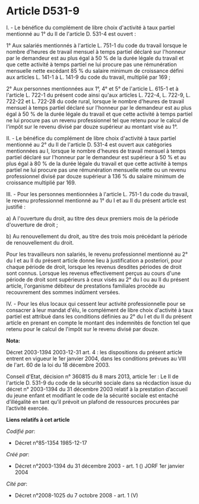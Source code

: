 # Article D531-9

I. - Le bénéfice du complément de libre choix d'activité à taux partiel mentionné au 1° du II de l'article D. 531-4 est
ouvert :

1° Aux salariés mentionnés à l'article L. 751-1 du code du travail lorsque le nombre d'heures de travail mensuel à temps
partiel déclaré sur l'honneur par le demandeur est au plus égal à 50 % de la durée légale du travail et que cette activité à
temps partiel ne lui procure pas une rémunération mensuelle nette excédant 85 % du salaire minimum de croissance défini aux
articles L. 141-1 à L. 141-9 du code du travail, multiplié par 169 ;

2° Aux personnes mentionnées aux 1°, 4° et 5° de l'article L. 615-1 et à l'article L. 722-1 du présent code ainsi qu'aux
articles L. 722-4, L. 722-9, L. 722-22 et L. 722-28 du code rural, lorsque le nombre d'heures de travail mensuel à temps
partiel déclaré sur l'honneur par le demandeur est au plus égal à 50 % de la durée légale du travail et que cette activité à
temps partiel ne lui procure pas un revenu professionnel tel que retenu pour le calcul de l'impôt sur le revenu divisé par
douze supérieur au montant visé au 1°.

II. - Le bénéfice du complément de libre choix d'activité à taux partiel mentionné au 2° du II de l'article D. 531-4 est
ouvert aux catégories mentionnées au I, lorsque le nombre d'heures de travail mensuel à temps partiel déclaré sur l'honneur
par le demandeur est supérieur à 50 % et au plus égal à 80 % de la durée légale du travail et que cette activité à temps
partiel ne lui procure pas une rémunération mensuelle nette ou un revenu professionnel divisé par douze supérieur à 136 % du
salaire minimum de croissance multiplié par 169.

III. - Pour les personnes mentionnées à l'article L. 751-1 du code du travail, le revenu professionnel mentionné au 1° du I
et au II du présent article est justifié :

a) A l'ouverture du droit, au titre des deux premiers mois de la période d'ouverture de droit ;

b) Au renouvellement du droit, au titre des trois mois précédant la période de renouvellement du droit.

Pour les travailleurs non salariés, le revenu professionnel mentionné au 2° du I et au II du présent article donne lieu à
justification a posteriori, pour chaque période de droit, lorsque les revenus desdites périodes de droit sont connus. Lorsque
les revenus effectivement perçus au cours d'une période de droit sont supérieurs à ceux visés au 2° du I ou au II du présent
article, l'organisme débiteur de prestations familiales procède au recouvrement des sommes indûment versées.

IV. - Pour les élus locaux qui cessent leur activité professionnelle pour se consacrer à leur mandat d'élu, le complément de
libre choix d'activité à taux partiel est attribué dans les conditions définies au 2° du I et du II du présent article en
prenant en compte le montant des indemnités de fonction tel que retenu pour le calcul de l'impôt sur le revenu divisé par
douze.

**Nota:**

Décret 2003-1394 2003-12-31 art. 4 : les dispositions du présent article entrent en vigueur le 1er janvier 2004, dans les
conditions prévues au VIII de l'art. 60 de la loi du 18 décembre 2003.

Conseil d'Etat, décision n° 360815 du 8 mars 2013, article 1er : Le II  de l'article D. 531-9 du code de la sécurité sociale
dans sa récdaction  issue du décret n° 2003-1394 du 31 décembre 2003 relatif à la prestation  d’accueil du jeune enfant et
modifiant le code de la sécurité sociale  est entaché d’illégalité en tant qu’il prévoit un plafond de ressources  procurées
par l’activité exercée.

**Liens relatifs à cet article**

_Codifié par_:

  - Décret n°85-1354 1985-12-17

_Créé par_:

  - Décret n°2003-1394 du 31 décembre 2003 - art. 1 () JORF 1er janvier 2004

_Cité par_:

  - Décret n°2008-1025 du 7 octobre 2008 - art. 1 (V)
